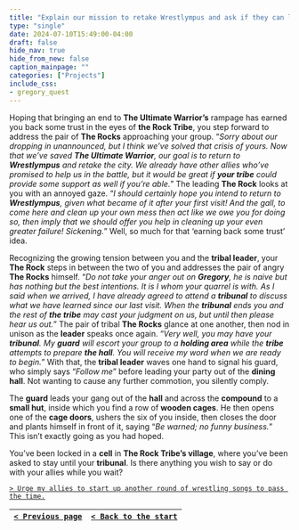 ```yaml
---
title: "Explain our mission to retake Wrestlympus and ask if they can lend any support."
type: "single"
date: 2024-07-10T15:49:00-04:00
draft: false
hide_nav: true
hide_from_new: false
caption_mainpage: ""
categories: ["Projects"]
include_css:
- gregory_quest
---
```


Hoping that bringing an end to **The Ultimate Warrior’s** rampage has earned you back some trust in the eyes of **the Rock Tribe**, you step forward to address the pair of **The Rocks** approaching your group. “*Sorry about our dropping in unannounced, but I think we’ve solved that crisis of yours. Now that we’ve saved **The Ultimate Warrior**, our goal is to return to **Wrestlympus** and retake the city. We already have other allies who’ve promised to help us in the battle, but it would be great if **your tribe** could provide some support as well if you’re able.*” The leading **The Rock** looks at you with an annoyed gaze. “*I should certainly hope you intend to return to **Wrestlympus**, given what became of it after your first visit! And the gall, to come here and clean up your own mess then act like we owe you for doing so, then imply that we should offer you help in cleaning up your even greater failure! Sickening.*” Well, so much for that ‘earning back some trust’ idea.

Recognizing the growing tension between you and the **tribal leader**, your **The Rock** steps in between the two of you and addresses the pair of angry **The Rocks** himself. “*Do not take your anger out on **Gregory**, he is naive but has nothing but the best intentions. It is I whom your quarrel is with. As I said when we arrived, I have already agreed to attend a **tribunal** to discuss what we have learned since our last visit. When the **tribunal** ends you and the rest of **the tribe** may cast your judgment on us, but until then please hear us out.*” The pair of tribal **The Rocks** glance at one another, then nod in unison as the **leader** speaks once again. “*Very well, you may have your **tribunal**. My **guard** will escort your group to a **holding area** while the **tribe** attempts to prepare **the hall**. You will receive my word when we are ready to begin.*” With that, the **tribal leader** waves one hand to signal his guard, who simply says “*Follow me*” before leading your party out of the **dining hall**. Not wanting to cause any further commotion, you silently comply.

The **guard** leads your gang out of the **hall** and across the **compound** to a **small hut**, inside which you find a row of **wooden cages**. He then opens one of the **cage doors**, ushers the six of you inside, then closes the door and plants himself in front of it, saying “*Be warned; no funny business.*” This isn’t exactly going as you had hoped.

You’ve been locked in a **cell** in **The Rock Tribe’s village**, where you’ve been asked to stay until your **tribunal**. Is there anything you wish to say or do with your allies while you wait?

[``> Urge my allies to start up another round of wrestling songs to pass the time.``](../140)

|[``< Previous page``](../138)|[``< Back to the start``](../)|
|---|---|